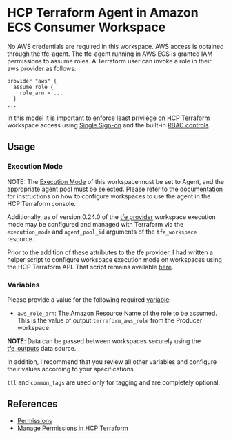 # HCP Terraform Agent in Amazon ECS Consumer Workspace

No AWS credentials are required in this workspace. AWS access is obtained through the tfc-agent. The tfc-agent running in AWS ECS is granted IAM permissions to assume roles. A Terraform user can invoke a role in their aws provider as follows:
```
provider "aws" {
  assume_role {
    role_arn = ...
  }
...
```

In this model it is important to enforce least privilege on HCP Terraform workspace access using [Single Sign-on](https://developer.hashicorp.com/terraform/cloud-docs/users-teams-organizations/single-sign-on) and the built-in [RBAC controls](https://developer.hashicorp.com/terraform/cloud-docs/workspaces/settings/access).

## Usage

### Execution Mode
NOTE: The [Execution Mode](https://developer.hashicorp.com/terraform/cloud-docs/workspaces/settings#execution-mode) of this workspace must be set to Agent, and the appropriate agent pool must be selected. Please refer to the [documentation](https://developer.hashicorp.com/terraform/cloud-docs/workspaces/settings#execution-mode) for instructions on how to configure workspaces to use the agent in the HCP Terraform console.

Additionally, as of version 0.24.0 of the [tfe provider](https://registry.terraform.io/providers/hashicorp/tfe/latest) workspace execution mode may be configured and managed with Terraform via the `execution_mode` and `agent_pool_id` arguments of the `tfe_workspace` resource.

Prior to the addition of these attributes to the tfe provider, I had written a helper script to configure workspace execution mode on workspaces using the HCP Terraform API. That script remains available [here](files/README.md).

### Variables
Please provide a value for the following required [variable](https://developer.hashicorp.com/terraform/language/values/variables#assigning-values-to-root-module-variables):
* `aws_role_arn`: The Amazon Resource Name of the role to be assumed. This is the value of output `terraform_aws_role` from the Producer workspace.

**NOTE**: Data can be passed between workspaces securely using the [tfe_outputs](https://registry.terraform.io/providers/hashicorp/tfe/latest/docs/data-sources/outputs) data source.

In addition, I recommend that you review all other variables and configure their values according to your specifications.

`ttl` and `common_tags` are used only for tagging and are completely optional.

## References
* [Permissions](https://developer.hashicorp.com/terraform/cloud-docs/users-teams-organizations/permissions)
* [Manage Permissions in HCP Terraform](https://developer.hashicorp.com/terraform/tutorials/cloud/cloud-permissions)
